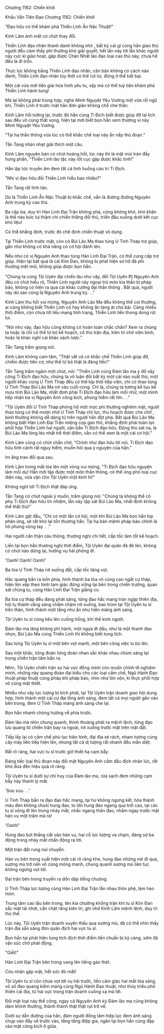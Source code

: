 




Chương 1182: Chiến khởi


Khấu Vấn Tiên Đạo Chương 1182: Chiến khởi

"Đạo hữu có thể khám phá Thiền Linh Ẩn Nặc Thuật!"

Kính Lâm ánh mắt có chút thay đổi.

Thiền Linh đạo nhân thanh danh không nhỏ , bất kỳ cái gì cùng hắn giao thủ người đều cảm thấy phi thường khó giải quyết, hết lần này tới lần khác người này cực kì giảo hoạt, gặp được Chân Nhất lão đạo loại cao thủ này, chưa hề đều là đi trốn.

Thực lực không bằng Thiền Linh đạo nhân, căn bản không có cách nào đánh, Thiền Linh đạo nhân tùy thời có thể rút lui, đứng ở thế bất bại.

Một cái vừa mới tiến giai hóa hình yêu tu, vậy mà có thể tuỳ tiện khám phá Thiền Linh hành tung!

Mà lại không phải trùng hợp, nghe Minh Nguyệt Yêu Vương mới vừa rồi ngữ khí, Thiền Linh ở trước mặt hắn đơn giản không chỗ che thân.

Kính Lâm hồi tưởng lại, trước đó hắn cùng Ti Địch biết được giúp đỡ lai lịch sau đều vô cùng thất vọng, hiện tại mới biết bọn hắn xem thường vị này Minh Nguyệt Yêu Vương.

"Tại hạ thần thông vừa lúc có thể khắc chế loại này ẩn nấp thủ đoạn."

Tần Tang nhàn nhạt giải thích một câu.

Kính Lâm nguyên bản có chút hoảng hốt, lúc này thì là mặt mũi tràn đầy hưng phấn, "Thiền Linh lão tặc này rốt cục gặp được khắc tinh!"

Hắn lập tức truyền âm đem tất cả tình huống cáo tri Ti Địch.

"Nhị vị đạo hữu đối Thiền Linh hiểu bao nhiêu?"

Tần Tang rất tỉnh táo.

Dù là Thiền Linh Ẩn Nặc Thuật bị khắc chế, vẫn là đường đường Nguyên Anh trung kỳ cao thủ.

Ba cặp ba, duy trì Hàn Linh Đại Trận không phá, cũng không khó, khó khăn là thế nào bức lui thậm chí chiến thắng đối thủ, triền đấu xuống dưới kết cục khó liệu!

Có thể khẳng định, trước đó chế định chiến thuật vô dụng.

Tại Thiền Linh trước mặt, còn có Bùi Lão Ma thao túng U Tinh Tháp trợ giúp, gần như không có khả năng có cơ hội đánh lén.

Nếu như có vị Nguyên Anh thao túng Hàn Linh Đại Trận, có thể cung cấp trợ giúp. Hiện tại bất quá là cái Kim Đan, không bị phát hiện sơ hở đã phi thường mệt mỏi, không giúp được bọn hắn.

"Chúng ta cùng Tội Uyên đại chiến lâu như vậy, đối Tội Uyên 旳 Nguyên Anh đều có chút hiểu rõ, Thiền Linh người này ngoại trừ món kia thần bí pháp bảo, không có hiện ra qua cái khác cường đại thần thông . Bất quá, người này dù sao cũng là Nguyên Anh trung kỳ. . ."

Kính Lâm thu hồi vui mừng, Nguyên Anh Lão Ma đều không thể coi thường, ai cũng không biết Thiền Linh có hay không ẩn tàng át chủ bài. Càng nhiều thời điểm, còn chưa tới liều mạng tình trạng, Thiền Linh liền thong dong rút lui.

"Nói như vậy, đạo hữu cũng không có hoàn toàn chắc chắn? Xem ra chúng ta hoặc là chỉ có thể từ bỏ kế hoạch, cố thủ trận địa, kiên trì chờ viện binh, hoặc là khác nghĩ cái khác sách lược."

Tần Tang trầm giọng nói.

Kính Lâm không cam tâm, "Thật vất vả có khắc chế Thiền Linh giúp đỡ, chiếm được tiên cơ, như thế từ bỏ thật là đáng tiếc!"

Tần Tang trầm ngâm một chút, nói: "Thiền Linh cùng Đàm lão ma ý đồ vây công Ti Địch đạo hữu, chúng ta vô luận đối bất kỳ một cái nào xuất thủ, một người khác cùng U Tinh Tháp đều có thể kịp thời tiếp viện, chỉ có thao túng U Tinh Tháp Bùi Lão Ma rơi vào cuối cùng. Chỉ là, chúng ta tương kế tựu kế mưu tính Bùi Lão Ma, nhất định phải Ti Địch đạo hữu làm mồi nhử, một mình tiếp nhận ba vị Nguyên Anh công kích, phong hiểm rất lớn. . ."

"Tội Uyên đối U Tinh Tháp phòng hộ một mực phi thường nghiêm mật, người thao túng có thể mượn nhờ U Tinh Tháp chi lực, thu hoạch được che chở , bình thường không dễ dàng từ trên người hắn đột phá. Bất quá Bùi Lão Ma không biết Hàn Linh Đại Trận miệng cọp gan thỏ, khẳng định phải toàn lực phối hợp Thiền Linh hai người, săn bắn Ti Địch đạo hữu. Động thủ sát na, là Bùi Lão Ma lỏng lẻo nhất trễ thời điểm, vẫn có thể xem là một cái cơ hội."

Kính Lâm cũng có chút chần chờ, "Chính như đạo hữu lời nói, Ti Địch đạo hữu tình cảnh rất nguy hiểm, muốn hỏi qua ý nguyện của hắn."

Im ắng trao đổi qua sau.

Kính Lâm trong mắt lóe lên một vòng vui mừng, "Ti Địch đạo hữu nguyện làm mồi dụ! Hắn mới tập được một môn thần thông, có thể ứng phó loại cục diện này, vừa vặn cho Tội Uyên một kinh hỉ!"

Không nghĩ tới Ti Địch thật đáp ứng.

Tần Tang có chút ngoài ý muốn, trầm giọng nói: "Chúng ta không thể cô phụ Ti Địch đạo hữu tín nhiệm, lần này tập sát Bùi Lão Ma, nhất định không thể thất thủ!"

Kính Lâm gật đầu, "Chỉ có một lần cơ hội, một khi Bùi Lão Ma bọn hắn kịp phản ứng, sẽ rất khó lại tổn thương hắn. Tại hạ bản mệnh pháp bảo chính là hô phong vòng tay. . ."

Hai người cẩn thận câu thông, thương nghị chi tiết, cấp tốc làm tốt kế hoạch.

Liền tại bọn hắn thương nghị thời điểm, Tội Uyên đại quân đã đè lên, không có chút nào dừng lại, hướng vụ hải phóng đi.

'Oanh! Oanh! Oanh!'

Ba tòa U Tinh Tháp rơi xuống đất, cấp tốc tăng vọt.

Hắc quang bắn ra bốn phía, hình thành ba tòa vô cùng cao ngất cự tháp, hiện lên xếp theo hình tam giác đứng vững tại bên trong chiến trường, quan sát chúng tu, cùng Hàn Linh Đại Trận giằng co.

Ba tòa cự tháp đều đang phát sáng, từng đạo hắc mang tràn ngập thiên địa, hội tụ thành vầng sáng chầm chậm rơi xuống, bao trùm tại Tội Uyên tu sĩ trên thân, hình thành một tầng như ẩn như hiện màng ánh sáng.

Tội Uyên tu sĩ cùng kêu lên cuồng hống, khí thế kinh người.

Đàm lão ma lăng không phi hành, một ngựa đi đầu, như là một thanh đao nhọn, Bùi Lão Ma cùng Thiền Linh thì không biết tung tích.

Sau lưng Tội Uyên tu sĩ một bên vọt mạnh, một bên công việc lu bù lên.

Sau một khắc, từng đoàn từng đoàn nhan sắc khác nhau chùm sáng tại trong chiến trận tâm bắn ra.

Nhìn, Tội Uyên chiến trận so hai vực đồng minh còn muốn chỉnh tề nghiêm minh, những này quang đoàn đại biểu cho các loại cấm chế, Ngũ Hành Đạo thuật pháp thuật cùng pháp khí pháp bảo, nhìn như lộn xộn, kì thực phối hợp vô cùng mật thiết.

Nhiều như vậy lực lượng bị kích phát, tại Tội Uyên trận doanh giao hội dung hợp, hình thành một cái cự đại lồng ánh sáng, đem tất cả mọi người gắn vào bên trong, đem U Tinh Tháp màng ánh sáng che lại.

Bọn hắn nhanh chóng hướng về phía trước.

Đàm lão ma nhìn chung quanh, thỉnh thoảng phát ra mệnh lệnh, từng đạo lưu quang từ chiến trận bay ra ngoài, rơi xuống trước mặt trên mặt đất.

Tiếp lấy lại có cấm chế phù lục hiện hình, đại địa xé rách, nham tương cùng cây mây liên tiếp hiện lên, nhưng tất cả dị tượng rất nhanh đều mẫn diệt.

Rất rõ ràng, hai vực tu sĩ trước giờ thiết hạ cạm bẫy.

Đáng tiếc loại thủ đoạn này đối mặt Nguyên Anh cầm đầu địch nhân lúc, rất khó đưa đến hiệu quả rõ ràng.

Tội Uyên tu sĩ dưới sự chỉ huy của Đàm lão ma, rửa sạch đem những cạm bẫy này thanh lý mất.

'Sưu sưu. . .'

U Tinh Tháp bắn ra đạo đạo hắc mang, tại hư không ngưng kết, hóa thành màu đen không chuôi hung đao, to lớn hung đao ngang qua trời cao, tại các tu sĩ xông đi lên trong nháy mắt, nhấc ngang thân đao, nhắm ngay trước mặt hàn vụ một trảm mà ra!

'Oanh!'

Hung đao bút thẳng cắt vào hàn vụ, hai cỗ lực lượng va chạm, đáng sợ ba động trong nháy mắt chấn động ra tới.

Một trận đất rung núi chuyển.

Hàn vụ bên trong xuất hiện một cái rõ ràng khe, hung đao những nơi đi qua, sương mù trở nên vô cùng mỏng manh, chung quanh sương mù liên tục không ngừng vọt tới.

Đại trận bên trong truyền ra dồn dập tiếng chuông.

U Tinh Tháp lực lượng cùng Hàn Linh Đại Trận lẫn nhau thôn phệ, làm hao mòn.

Trung tâm cao lầu bên trong, tên kia chưởng khống trận khí tu sĩ Kim Đan sắc mặt tái nhợt, cắn chặt răng kiên trì, ghi nhớ Kính Lâm mệnh lệnh, duy trì thủ thế.

Lúc này, Tội Uyên trận doanh xuyên thấu qua sương mù, đã có thể nhìn thấy trận địa sẵn sàng đón quân địch hai vực tu sĩ.

Bọn hắn tại phát hiện tung tích địch thời điểm liền chuẩn bị kỹ càng, sớm đã vận sức chờ phát động.

"Giết!"

Hàn Linh Đại Trận bên trong vang lên tiếng gào thét.

Cừu nhân gặp mặt, hết sức đỏ mắt!

Tội Uyên tu sĩ còn chưa vọt tới vụ hải trước, liền cảm giác hai mắt tỏa sáng, vô số đao quang kiếm mang cùng Ngũ Hành Đạo thuật, như thủy triều phô thiên cái địa, từ hai vực trong trận doanh cuồng xạ mà tới.

Đối mặt loại này thế công, ngay cả Nguyên Anh kỳ Đàm lão ma cũng không dám khinh thường, thành thành thật thật rụt trở về.

Dưới sự dẫn đường của hắn, đám người đồng tâm hiệp lực đem ánh sáng chụp vào đẩy về trước vào, tầng tầng điệp gia, ngăn tại bọn hắn cùng đập vào mặt công kích ở giữa.




